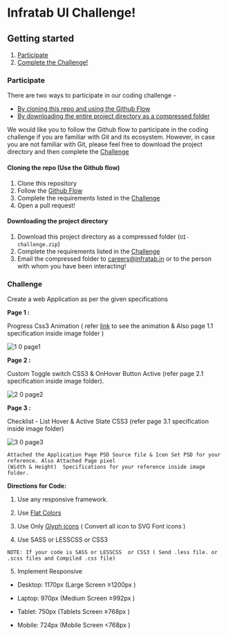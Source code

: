 # Infratab UI Challenge!

## Getting started
1. [Participate](#participate)
2. [Complete the Challenge!](#challenge)

### Participate
There are two ways to participate in our coding challenge -
- [By cloning this repo and using the Github Flow](#cloning-the-repo-use-the-github-flow)
- [By downloading the entire project directory as a compressed folder](#downloading-the-project-directory)

We would like you to follow the Github flow to participate in the coding challenge if you are familiar with Git and its ecosystem. However, in case you are not familiar with Git, please feel free to download the project directory and then complete the [Challenge](#challenge)

#### Cloning the repo (Use the Github flow)
1. Clone this repository
2. Follow the [Github Flow](https://guides.github.com/introduction/flow/)
3. Complete the requirements listed in the [Challenge](#challenge)
4. Open a pull request!

#### Downloading the project directory
1. Download this project directory as a compressed folder (`UI-challenge.zip`)
2. Complete the requirements listed in the [Challenge](#challenge)
3. Email the compressed folder to careers@infratab.in or to the person with whom you have been interacting!

### Challenge
Create a web Application as per the given specifications

**Page 1 :**

Progress Css3 Animation ( refer [link](https://dribbble.com/shots/1664914-Onboarding-Progress-Steps?list=searches&tag=onboarding&offset=31) to see the animation & Also page 1.1 specification inside image folder )

![1 0 page1](https://cloud.githubusercontent.com/assets/12729226/16253066/fad5c846-3850-11e6-89a3-300b9bef1e52.jpg)

**Page 2 :**

Custom Toggle switch CSS3 & OnHover Button Active (refer page 2.1 specification inside image folder).

![2 0 page2](https://cloud.githubusercontent.com/assets/12729226/16253737/9e33bad4-3856-11e6-9eba-e6e2a7ee9f40.jpg)

**Page 3 :**

Checklist - List Hover & Active State CSS3 (refer page 3.1 specification inside image folder)

![3 0 page3](https://cloud.githubusercontent.com/assets/12729226/16253128/64b97c1c-3851-11e6-8f34-cb68a1e30b37.jpg)
```
Attached the Application Page PSD Source file & Icon Set PSD for your reference. Also Attached Page pixel
(Width & Height)  Specifications for your reference inside image folder.
```
**Directions for Code:**

1) Use any responsive framework.

2) Use [Flat Colors](http://flatuicolors.com/)

3) Use Only [Glyph icons](https://icomoon.io/app/) ( Convert all icon to SVG Font icons )

4) Use SASS or LESSCSS or CSS3
```
NOTE: If your code is SASS or LESSCSS  or CSS3 ( Send .less file. or .scss files and Compiled .css file)
```
5) Implement Responsive

- Desktop: 1170px (Large Screen ≥1200px )

- Laptop:  970px  (Medium Screen ≥992px )

- Tablet:  750px  (Tablets Screen ≥768px )

- Mobile:  724px  (Mobile Screen <768px )
